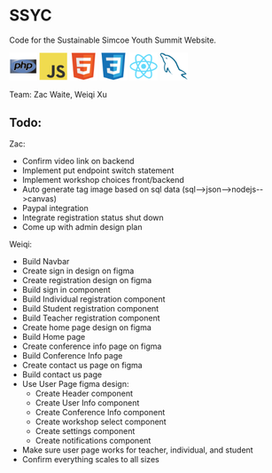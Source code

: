 # SSYC

Code for the Sustainable Simcoe Youth Summit Website.

<p>
<img src="https://raw.githubusercontent.com/devicons/devicon/master/icons/php/php-original.svg" alt="php" width="10%" height="10%" />
<img src="https://raw.githubusercontent.com/devicons/devicon/master/icons/javascript/javascript-original.svg" alt="javascript" width="10%" height="10%" />
<img src="https://raw.githubusercontent.com/devicons/devicon/master/icons/html5/html5-original.svg" alt="html5" width="10%" height="10%" />
<img src="https://raw.githubusercontent.com/devicons/devicon/master/icons/css3/css3-original.svg" alt="css3" width="10%" height="10%" />
<img src="https://raw.githubusercontent.com/devicons/devicon/master/icons/react/react-original.svg" alt="react" width="10%" height="10%" />
<img src="https://raw.githubusercontent.com/devicons/devicon/master/icons/mysql/mysql-original.svg" alt="mysql" width="10%" height="10%" />
</p>

Team: Zac Waite, Weiqi Xu

## Todo:

Zac:

* Confirm video link on backend
* Implement put endpoint switch statement
* Implement workshop choices front/backend
* Auto generate tag image based on sql data (sql-->json-->nodejs-->canvas)
* Paypal integration
* Integrate registration status shut down
* Come up with admin design plan

Weiqi:

* Build Navbar
* Create sign in design on figma
* Create registration design on figma
* Build sign in component
* Build Individual registration component
* Build Student registration component
* Build Teacher registration component
* Create home page design on figma
* Build Home page
* Create conference info page on figma
* Build Conference Info page
* Create contact us page on figma
* Build contact us page
* Use User Page figma design:
    * Create Header component
    * Create User Info component
    * Create Conference Info component
    * Create workshop select component
    * Create settings component
    * Create notifications component
* Make sure user page works for teacher, individual, and student
* Confirm everything scales to all sizes
